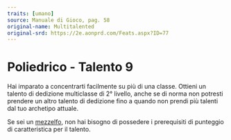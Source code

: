 ```yaml
---
traits: [umano]
source: Manuale di Gioco, pag. 58
original-name: Multitalented
original-srd: https://2e.aonprd.com/Feats.aspx?ID=77
---
```


# Poliedrico - Talento 9

Hai imparato a concentrarti facilmente su più di una classe. Ottieni un talento
di dedizione multiclasse di 2° livello, anche se di norma non potresti prendere
un altro talento di dedizione fino a quando non prendi più talenti dal tuo
archetipo attuale.

Se sei un [mezzelfo](/stirpi/umano/lignaggi/mezzelfo), non hai bisogno di
possedere i prerequisiti di punteggio di caratteristica per il talento.
